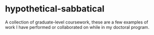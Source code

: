 # hypothetical-sabbatical
A collection of graduate-level coursework, these are a few examples of work I have performed or collaborated on while in my doctoral program.
